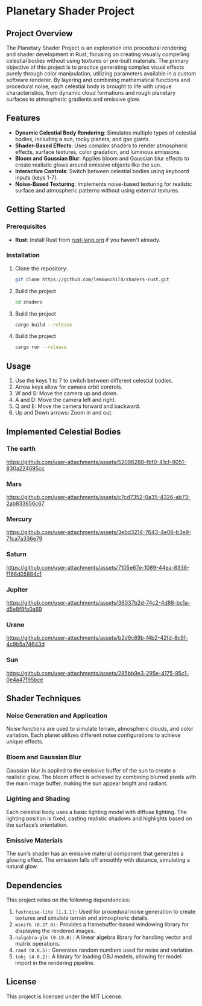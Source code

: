 # Planetary Shader Project

## Project Overview
The Planetary Shader Project is an exploration into procedural rendering and shader development in Rust, focusing on creating visually compelling celestial bodies without using textures or pre-built materials. The primary objective of this project is to practice generating complex visual effects purely through color manipulation, utilizing parameters available in a custom software renderer. By layering and combining mathematical functions and procedural noise, each celestial body is brought to life with unique characteristics, from dynamic cloud formations and rough planetary surfaces to atmospheric gradients and emissive glow.

## Features
- **Dynamic Celestial Body Rendering**: Simulates multiple types of celestial bodies, including a sun, rocky planets, and gas giants.
- **Shader-Based Effects**: Uses complex shaders to render atmospheric effects, surface textures, color gradation, and luminous emissions.
- **Bloom and Gaussian Blur**: Applies bloom and Gaussian blur effects to create realistic glows around emissive objects like the sun.
- **Interactive Controls**: Switch between celestial bodies using keyboard inputs (keys 1-7).
- **Noise-Based Texturing**: Implements noise-based texturing for realistic surface and atmospheric patterns without using external textures.

## Getting Started
### Prerequisites
- **Rust**: Install Rust from [rust-lang.org](https://www.rust-lang.org/) if you haven't already.

### Installation
1. Clone the repository:
   ```bash
   git clone https://github.com/lemoonchild/shaders-rust.git 
2. Build the project
    ```bash
    cd shaders
3. Build the project
    ```bash
    cargo build --release
4. Build the project
    ```bash
    cargo run --release  
## Usage
1. Use the keys 1 to 7 to switch between different celestial bodies.
2. Arrow keys allow for camera orbit controls.
3. W and S: Move the camera up and down.
4. A and D: Move the camera left and right.
5. Q and E: Move the camera forward and backward.
6. Up and Down arrows: Zoom in and out.

## Implemented Celestial Bodies

### The earth
https://github.com/user-attachments/assets/52096288-fbf0-41cf-9051-830a224695cc

### Mars
https://github.com/user-attachments/assets/c7cd7352-0a35-4326-ab73-2ab833656c67

### Mercury 
https://github.com/user-attachments/assets/3ebd3214-7643-4e06-b3e9-71ca7a336e79

### Saturn
https://github.com/user-attachments/assets/7105e67e-1089-44ea-8338-f166d05884c1

### Jupiter 
https://github.com/user-attachments/assets/36037b2d-74c2-4d88-bc1a-d5e8f9fe0a69

### Urano
https://github.com/user-attachments/assets/b2d9c89b-f4b2-42fd-8c9f-4c9b5a74643d

### Sun
https://github.com/user-attachments/assets/285bb9e3-295e-4175-95c1-0e4a47f95bce

## Shader Techniques

### Noise Generation and Application
Noise functions are used to simulate terrain, atmospheric clouds, and color variation. Each planet utilizes different noise configurations to achieve unique effects.

### Bloom and Gaussian Blur
Gaussian blur is applied to the emissive buffer of the sun to create a realistic glow. The bloom effect is achieved by combining blurred pixels with the main image buffer, making the sun appear bright and radiant.

### Lighting and Shading
Each celestial body uses a basic lighting model with diffuse lighting. The lighting position is fixed, casting realistic shadows and highlights based on the surface’s orientation.

### Emissive Materials
The sun's shader has an emissive material component that generates a glowing effect. The emission falls off smoothly with distance, simulating a natural glow.

## Dependencies
This project relies on the following dependencies:

1. `fastnoise-lite (1.1.1):` Used for procedural noise generation to create textures and simulate terrain and atmospheric details.
2. `minifb (0.27.0):` Provides a framebuffer-based windowing library for displaying the rendered images.
3. `nalgebra-glm (0.19.0):` A linear algebra library for handling vector and matrix operations.
4. `rand (0.8.5):` Generates random numbers used for noise and variation.
5. `tobj (4.0.2):` A library for loading OBJ models, allowing for model import in the rendering pipeline.

## License
This project is licensed under the MIT License.
